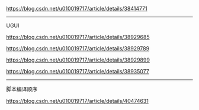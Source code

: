 https://blog.csdn.net/u010019717/article/details/38414771

---

UGUI


https://blog.csdn.net/u010019717/article/details/38929685

https://blog.csdn.net/u010019717/article/details/38929789

https://blog.csdn.net/u010019717/article/details/38929899

https://blog.csdn.net/u010019717/article/details/38935077

---

脚本编译顺序

https://blog.csdn.net/u010019717/article/details/40474631
